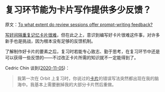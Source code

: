 # 复习环节能为卡片写作提供多少反馈？

原文：[To what extent do review sessions offer prompt-writing feedback?](https://notes.andymatuschak.org/z44Y2oioTS1nH8cN2RSVJHKgRpVvR9Fa77DHq)

[写好间隔重复记忆卡片很难](https://notes.andymatuschak.org/z3ntJ7w9C3uapYp1m3gy2EK6PN788guzEoUNN)，但在此之上，意识到编写好卡片很难这件事，对许多新手也是挑战，因为根本没有足够的反馈机制。

了解制作好卡片的要素之后，复习时若能专心致志、勤于思考，在复习环节中还是可以获得一些反馈的——不过改正卡片所需的知识就不一定能得到了。

Cedric Chin 谈到([2020-11-05](https://notes.andymatuschak.org/z4VyqJBbZB8vQhVGtdNzy8a8KrqmwSV3r7zti))：

> 我第一次在 Orbit 上复习时，你说过的[卡片](https://notes.andymatuschak.org/z44Y2oioTS1nH8cN2RSVJHKgRpVvR9Fa77DHq)的错误写法突然都出现在我的脑海中。我基本上需要删掉我的大部分卡片然后重做。
